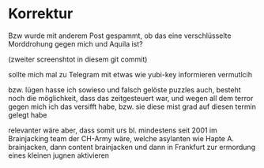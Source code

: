 # Korrektur

Bzw wurde mit anderem Post gespammt, ob das eine verschlüsselte Morddrohung gegen mich und Aquila ist?

(zweiter screenshtot in diesem git commit)

sollte mich mal zu Telegram mit etwas wie yubi-key informieren vermutlcih

bzw. lügen hasse ich sowieso und falsch gelöste puzzles auch, besteht noch die möglichkeit, dass das zeitgesteuert war, und wegen all dem terror gegen mich ich das versifft habe, bzw. sie diese mist grad auf diesen termin gelegt habe

relevanter wäre aber, dass somit urs bl. mindestens seit 2001 im Brainjacking team der CH-Army wäre, welche asylanten wie Hapte A. brainjacken, dann content brainjacken und dann in Frankfurt zur ermordung eines kleinen jugnen aktivieren


